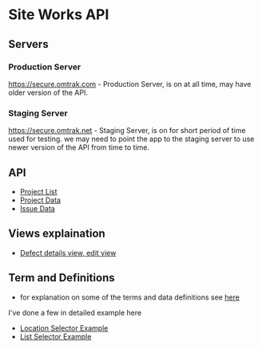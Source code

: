 Site Works API
==============

Servers
-------

### Production Server ###

https://secure.omtrak.com - Production Server, is on at all time, may have older version of the API.

### Staging Server ###

https://secure.omtrak.net - Staging Server, is on for short period of time used for testing.  we may need to point the app to the staging server to use newer version of the API from time to time.

API
---
* [Project List](project-list.md "Project List")
* [Project Data](project-data.md "Project List")
* [Issue Data](issue-data.md "Project List")

Views explaination
------------------
* [Defect details view, edit view](defect-details-view.md "Defect details view, edit view")

Term and Definitions
--------------------
* for explanation on some of the terms and data definitions see [here](definitions.md "Definitions")

I've done a few in detailed example here

* [Location Selector Example](location-example.md "Location Selector Example")
* [List Selector Example](list-example.md "List Selector Example")



